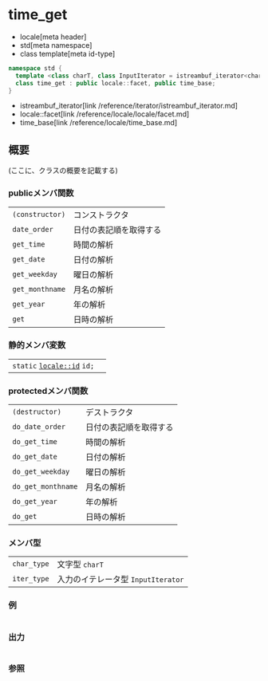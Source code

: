 # time_get
* locale[meta header]
* std[meta namespace]
* class template[meta id-type]

```cpp
namespace std {
  template <class charT, class InputIterator = istreambuf_iterator<charT> >
  class time_get : public locale::facet, public time_base;
}
```
* istreambuf_iterator[link /reference/iterator/istreambuf_iterator.md]
* locale::facet[link /reference/locale/locale/facet.md]
* time_base[link /reference/locale/time_base.md]

## 概要

(ここに、クラスの概要を記載する)

### publicメンバ関数

| | |
|----------------------------|-----------------------------------|
| `(constructor)` | コンストラクタ |
| `date_order` | 日付の表記順を取得する |
| `get_time` | 時間の解析 |
| `get_date` | 日付の解析 |
| `get_weekday` | 曜日の解析 |
| `get_monthname` | 月名の解析 |
| `get_year` | 年の解析 |
| `get` | 日時の解析 |

### 静的メンバ変数

| | |
|---------------------------------------------------------------------------------------------------------------------------------------------------------------------------------------------------------------------------------------------------------------|--|
| `static` [`locale::id`](/reference/locale/locale/id.md) `id;` |  |

### protectedメンバ関数

| | |
|-------------------------------|-----------------------------------|
| `(destructor)` | デストラクタ |
| `do_date_order` | 日付の表記順を取得する |
| `do_get_time` | 時間の解析 |
| `do_get_date` | 日付の解析 |
| `do_get_weekday` | 曜日の解析 |
| `do_get_monthname` | 月名の解析 |
| `do_get_year` | 年の解析 |
| `do_get` | 日時の解析 |

### メンバ型

| | |
|-----------------------------------------------------------------------|---------------------------------------------------------|
| `char_type` | 文字型 `charT` |
| `iter_type` | 入力のイテレータ型 `InputIterator` |

### 例
```cpp
```

### 出力
```
```

### 参照
